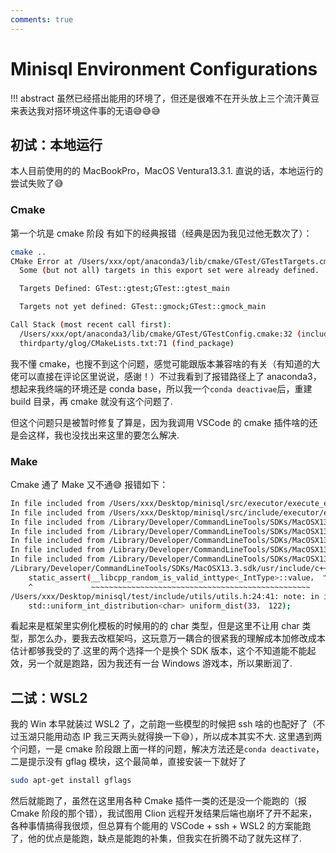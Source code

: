 ```yaml
---
comments: true
---
```


# Minisql Environment Configurations

!!! abstract
    虽然已经搭出能用的环境了，但还是很难不在开头放上三个流汗黄豆来表达我对搭环境这件事的无语😅😅😅

## 初试：本地运行

本人目前使用的的 MacBookPro，MacOS Ventura13.3.1. 直说的话，本地运行的尝试失败了😅

### Cmake
第一个坑是 cmake 阶段 有如下的经典报错（经典是因为我见过他无数次了）：
```bash
cmake ..                                                                                                                                                                                       ─╯
CMake Error at /Users/xxx/opt/anaconda3/lib/cmake/GTest/GTestTargets.cmake:37 (message):
  Some (but not all) targets in this export set were already defined.

  Targets Defined: GTest::gtest;GTest::gtest_main

  Targets not yet defined: GTest::gmock;GTest::gmock_main

Call Stack (most recent call first):
  /Users/xxx/opt/anaconda3/lib/cmake/GTest/GTestConfig.cmake:32 (include)
  thirdparty/glog/CMakeLists.txt:71 (find_package)
```

我不懂 cmake，也搜不到这个问题，感觉可能跟版本兼容啥的有关（有知道的大佬可以直接在评论区里说说，感谢！）不过我看到了报错路径上了 anaconda3，想起来我终端的环境还是 conda base，所以我一个`conda deactivae`后，重建 build 目录，再 cmake 就没有这个问题了.

但这个问题只是被暂时修复了算是，因为我调用 VSCode 的 cmake 插件啥的还是会这样，我也没找出来这里的要怎么解决.

### Make
Cmake 通了 Make 又不通😅
报错如下：
```bash
In file included from /Users/xxx/Desktop/minisql/src/executor/execute_engine.cpp:1:
In file included from /Users/xxx/Desktop/minisql/src/include/executor/execute_engine.h:5:
In file included from /Library/Developer/CommandLineTools/SDKs/MacOSX13.3.sdk/usr/include/c++/v1/string:551:
In file included from /Library/Developer/CommandLineTools/SDKs/MacOSX13.3.sdk/usr/include/c++/v1/string_view:222:
In file included from /Library/Developer/CommandLineTools/SDKs/MacOSX13.3.sdk/usr/include/c++/v1/algorithm:1851:
In file included from /Library/Developer/CommandLineTools/SDKs/MacOSX13.3.sdk/usr/include/c++/v1/__algorithm/ranges_sample.h:13:
In file included from /Library/Developer/CommandLineTools/SDKs/MacOSX13.3.sdk/usr/include/c++/v1/__algorithm/sample.h:18:
/Library/Developer/CommandLineTools/SDKs/MacOSX13.3.sdk/usr/include/c++/v1/__random/uniform_int_distribution.h:162:5: error: static_assert failed due to requirement '__libcpp_random_is_valid_inttype<char>::value' "IntType must be a supported integer type"
    static_assert(__libcpp_random_is_valid_inttype<_IntType>::value， "IntType must be a supported integer type");
    ^             ~~~~~~~~~~~~~~~~~~~~~~~~~~~~~~~~~~~~~~~~~~~~~~~~~
/Users/xxx/Desktop/minisql/test/include/utils/utils.h:24:41: note: in instantiation of template class 'std::uniform_int_distribution<char>' requested here
    std::uniform_int_distribution<char> uniform_dist(33， 122);
```
看起来是框架里实例化模板的时候用的的 char 类型，但是这里不让用 char 类型，那怎么办，要我去改框架吗，这玩意万一耦合的很紧我的理解成本加修改成本估计都够我受的了.这里的两个选择一个是换个 SDK 版本，这个不知道能不能起效，另一个就是跑路，因为我还有一台 Windows 游戏本，所以果断润了.

## 二试：WSL2

我的 Win 本早就装过 WSL2 了，之前跑一些模型的时候把 ssh 啥的也配好了（不过玉湖只能用动态 IP 我三天两头就得换一下😅），所以成本其实不大.
这里遇到两个问题，一是 cmake 阶段跟上面一样的问题，解决方法还是`conda deactivate`，二是提示没有 gflag 模块，这个最简单，直接安装一下就好了
```bash
sudo apt-get install gflags
```

然后就能跑了，虽然在这里用各种 Cmake 插件一类的还是没一个能跑的（报 Cmake 阶段的那个错），我试图用 Clion 远程开发结果后端也崩坏了开不起来，各种事情搞得我很烦，但总算有个能用的 VSCode + ssh + WSL2 的方案能跑了，他的优点是能跑，缺点是能跑的补集，但我实在折腾不动了就先这样了.
